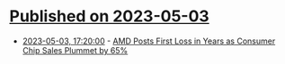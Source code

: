 # [Published on 2023-05-03](index.md)

* [2023-05-03, 17:20:00](https://hardware.slashdot.org/story/23/05/03/1714217/amd-posts-first-loss-in-years-as-consumer-chip-sales-plummet-by-65?utm_source=rss1.0mainlinkanon&utm_medium=feed) - [AMD Posts First Loss in Years as Consumer Chip Sales Plummet by 65%](https://hardware.slashdot.org/story/23/05/03/1714217/amd-posts-first-loss-in-years-as-consumer-chip-sales-plummet-by-65?utm_source=rss1.0mainlinkanon&utm_medium=feed)
